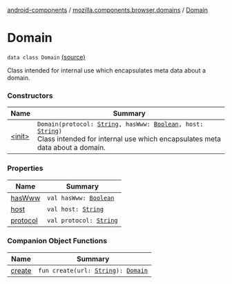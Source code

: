 [android-components](../../index.md) / [mozilla.components.browser.domains](../index.md) / [Domain](./index.md)

# Domain

`data class Domain` [(source)](https://github.com/mozilla-mobile/android-components/blob/master/components/browser/domains/src/main/java/mozilla/components/browser/domains/Domain.kt#L10)

Class intended for internal use which encapsulates meta data about a domain.

### Constructors

| Name | Summary |
|---|---|
| [&lt;init&gt;](-init-.md) | `Domain(protocol: `[`String`](https://kotlinlang.org/api/latest/jvm/stdlib/kotlin/-string/index.html)`, hasWww: `[`Boolean`](https://kotlinlang.org/api/latest/jvm/stdlib/kotlin/-boolean/index.html)`, host: `[`String`](https://kotlinlang.org/api/latest/jvm/stdlib/kotlin/-string/index.html)`)`<br>Class intended for internal use which encapsulates meta data about a domain. |

### Properties

| Name | Summary |
|---|---|
| [hasWww](has-www.md) | `val hasWww: `[`Boolean`](https://kotlinlang.org/api/latest/jvm/stdlib/kotlin/-boolean/index.html) |
| [host](host.md) | `val host: `[`String`](https://kotlinlang.org/api/latest/jvm/stdlib/kotlin/-string/index.html) |
| [protocol](protocol.md) | `val protocol: `[`String`](https://kotlinlang.org/api/latest/jvm/stdlib/kotlin/-string/index.html) |

### Companion Object Functions

| Name | Summary |
|---|---|
| [create](create.md) | `fun create(url: `[`String`](https://kotlinlang.org/api/latest/jvm/stdlib/kotlin/-string/index.html)`): `[`Domain`](./index.md) |
